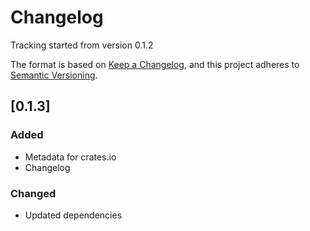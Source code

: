 # Changelog

Tracking started from version 0.1.2

The format is based on [Keep a Changelog](https://keepachangelog.com/en/1.0.0/), and this project adheres to [Semantic Versioning](https://semver.org/spec/v2.0.0.html).

## [0.1.3]

### Added

- Metadata for crates.io
- Changelog

### Changed

- Updated dependencies
